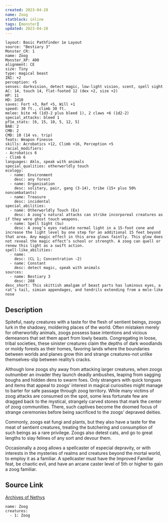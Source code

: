 ```yaml
---
created: 2023-04-28
name: Zoog
statblock: inline
tags: [monster]
updated: 2023-04-28
---
```

```statblock
layout: Basic Pathfinder 1e Layout
source: "Bestiary 3"
Monster_CR: 1
name: Zoog
Monster_XP: 400
alignment: CE
size: Tiny
type: magical beast
INI: +2
perception: +5
senses: darkvision, detect magic, low-light vision, scent, spell sight
AC: 14, touch 14, flat-footed 12 (dex +2, size +2)
HP: 11
HD: 2d10
saves: Fort +3, Ref +5, Will +1
speed: 30 ft., climb 30 ft.
melee: bite +6 (1d3-2 plus bleed 1), 2 claws +6 (1d2-2)
special_attacks: bleed 1
pf1e_stats: [6, 15, 10, 5, 12, 5]
BAB: 2
CMB: 2
CMD: 10 (14 vs. trip)
feats: Weapon Finesse
skills: Acrobatics +12, Climb +16, Perception +5
racial_modifiers:
- Acrobatics 6
- Climb 6
languages: Aklo, speak with animals
special_qualities: otherworldly touch
ecology:
  - name: Environment
    desc: any forest
  - name: Organisation
    desc: solitary, pair, gang (3-14), tribe (15+ plus 50% noncombatants)
  - name: Treasure
    desc: incidental
special_abilities:
  - name: Otherworldly Touch (Ex)
    desc: A zoog’s natural attacks can strike incorporeal creatures as if they were ghost touch weapons.
  - name: Spell Sight (Su)
    desc: A zoog’s eyes radiate normal light in a 15-foot cone and increase the light level by one step for an additional 15 feet beyond that area. Any magic effect in this area glows faintly. This glow does not reveal the magic effect’s school or strength. A zoog can quell or renew this light as a swift action.
spell-like_abilities:
  - name:
    desc: (CL 1; Concentration -2)
  - name: Constant
    desc: detect magic, speak with animals
sources:
  - name: Bestiary 3
    desc: 288
desc_short: This skittish amalgam of beast parts has luminous eyes, a rat’s tail, simian appendages, and tendrils extending from a mole-like nose
```
## Description
Spiteful, nasty creatures with a taste for the flesh of sentient beings, zoogs lurk in the shadowy, moldering places of the world. Often mistaken merely for otherworldly animals, zoogs possess base intentions and vicious demeanors that set them apart from lowly beasts. Congregating in loose, tribal societies, these sinister creatures claim the depths of dark woodlands or moldy forests as their homes, favoring lands where the boundaries between worlds and planes grow thin and strange creatures-not unlike themselves-slip between reality’s cracks.

Although lone zoogs shy away from attacking larger creatures, when zoogs outnumber an invader they launch deadly ambushes, leaping from sagging boughs and hidden dens to swarm foes. Only strangers with quick tongues and items that appeal to zoogs’ interest in magical curiosities might manage to barter for safe passage through zoog territory. While many victims of zoog attacks are consumed on the spot, some less fortunate few are dragged back to the mystical, strangely carved stones that mark the center of zoog communities. There, such captives become the doomed focus of strange ceremonies before being sacrificed to the zoogs’ depraved deities.

Commonly, zoogs eat fungi and plants, but they also have a taste for the meat of sentient creatures, treating the butchering and consumption of such beings as a rare privilege. Zoogs also detest cats, and go to great lengths to slay felines of any sort and devour them.

Occasionally a zoog allows a spellcaster of especial depravity, or with interests in the mysteries of realms and creatures beyond the mortal world, to employ it as a familiar. A spellcaster must have the Improved Familiar feat, be chaotic evil, and have an arcane caster level of 5th or higher to gain a zoog familiar.
## Source Link
[Archives of Nethys](https://aonprd.com/MonsterDisplay.aspx?ItemName=Zoog)
```encounter-table
name: Zoog
creatures:
  - 1: Zoog
```
